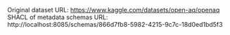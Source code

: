 Original dataset URL: https://www.kaggle.com/datasets/open-aq/openaq
SHACL of metadata schemas URL: http://localhost:8085/schemas/866d7fb8-5982-4215-9c7c-18d0ed1bd5f3

